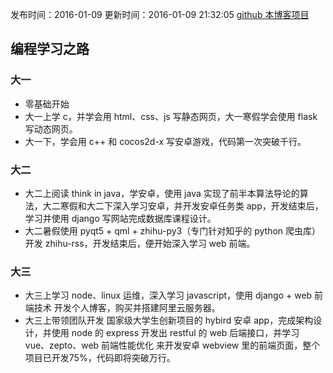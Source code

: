 发布时间：2016-01-09
更新时间：2016-01-09 21:32:05
[github 本博客项目](https://github.com/SimplyY/Blog/)

## 编程学习之路
### 大一
- 零基础开始
- 大一上学 c，并学会用 html、css、js 写静态网页，大一寒假学会使用 flask 写动态网页。
- 大一下，学会用 c++ 和 cocos2d-x 写安卓游戏，代码第一次突破千行。

### 大二
- 大二上阅读 think in java，学安卓，使用 java 实现了前半本算法导论的算法，大二寒假和大二下深入学习安卓，并开发安卓任务类 app，开发结束后，学习并使用 django 写网站完成数据库课程设计。
- 大二暑假使用 pyqt5 + qml + zhihu-py3（专门针对知乎的 python 爬虫库） 开发 zhihu-rss，开发结束后，便开始深入学习 web 前端。

### 大三
- 大三上学习 node、linux 运维，深入学习 javascript，使用 django + web 前端技术 开发个人博客，购买并搭建阿里云服务器。
- 大三上带领团队开发 国家级大学生创新项目的 hybird 安卓 app，完成架构设计，并使用 node 的 express 开发出 restful 的 web 后端接口，并学习 vue、zepto、web 前端性能优化 来开发安卓 webview 里的前端页面，整个项目已开发75%，代码即将突破万行。
